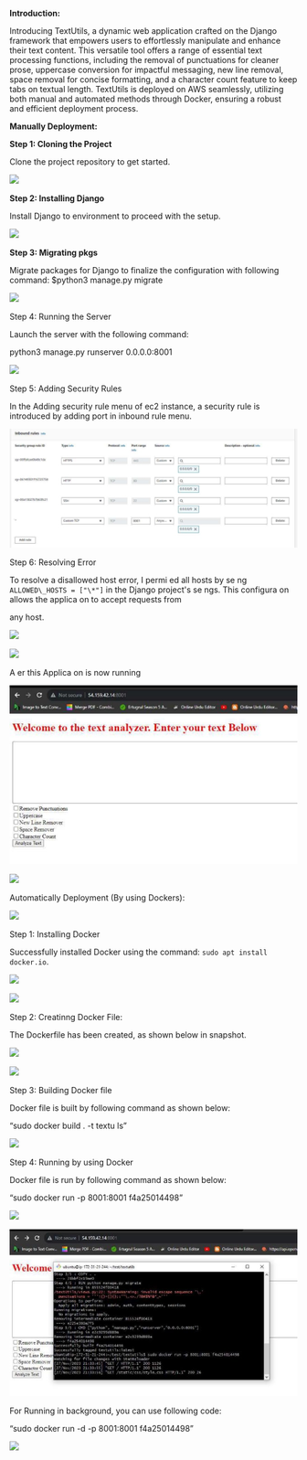 **Introduction:** 

Introducing TextUtils, a dynamic web application crafted on the Django framework that empowers users to effortlessly manipulate and enhance their text content. This versatile tool offers a range of essential text processing functions, including the removal of punctuations for cleaner prose, uppercase conversion for impactful messaging, new line removal, space removal for concise formatting, and a character count feature to keep tabs on textual length. TextUtils is deployed on AWS seamlessly, utilizing both manual and automated methods through Docker, ensuring a robust and efficient deployment process. 

**Manually Deployment:** 

**Step 1: Cloning the Project** 

Clone the project repository to get started. 

![](./pics/Aspose.Words.a18c0a1f-eb93-436e-a56a-beca753b3aaf.001.png)

**Step 2: Installing Django** 

Install Django to environment to proceed with the setup. 

![](./pics/Aspose.Words.a18c0a1f-eb93-436e-a56a-beca753b3aaf.002.png)

**Step 3: Migrating pkgs** 

Migrate packages for Django to finalize the configuration with following command:
		$python3 manage.py migrate


![](./pics/Aspose.Words.a18c0a1f-eb93-436e-a56a-beca753b3aaf.003.png)

Step 4: Running the Server 

Launch the server with the following command:  

python3 manage.py runserver 0.0.0.0:8001 

![](./pics/Aspose.Words.a18c0a1f-eb93-436e-a56a-beca753b3aaf.004.png)

Step 5: Adding Security Rules 

In the Adding security rule menu of ec2 instance, a security rule is introduced by adding port in inbound rule menu. 

![](./pics/Aspose.Words.a18c0a1f-eb93-436e-a56a-beca753b3aaf.005.jpeg)

Step 6: Resolving Error 

To resolve a disallowed host error, I permi  ed all hosts by se   ng `ALLOWED\_HOSTS = ["\*"]` in the Django project's se  ngs. This configura  on allows the applica  on to accept requests from 

any host.

![](./pics/Aspose.Words.a18c0a1f-eb93-436e-a56a-beca753b3aaf.006.png)

![](./pics/Aspose.Words.a18c0a1f-eb93-436e-a56a-beca753b3aaf.007.png)

A  er this Applica  on is now running  

![](./pics/Aspose.Words.a18c0a1f-eb93-436e-a56a-beca753b3aaf.008.jpeg)

![](./pics/Aspose.Words.a18c0a1f-eb93-436e-a56a-beca753b3aaf.009.png)

Automatically Deployment (By using Dockers):

![](./pics/Aspose.Words.a18c0a1f-eb93-436e-a56a-beca753b3aaf.010.png)

Step 1: Installing Docker 

Successfully installed Docker using the command: `sudo apt install docker.io`. 

![](./pics/Aspose.Words.a18c0a1f-eb93-436e-a56a-beca753b3aaf.011.png)

![](./pics/Aspose.Words.a18c0a1f-eb93-436e-a56a-beca753b3aaf.012.png)

Step 2: Creatinng Docker File: 

The Dockerfile has been created, as shown below in snapshot. 

![](./pics/Aspose.Words.a18c0a1f-eb93-436e-a56a-beca753b3aaf.013.png)

![](./pics/Aspose.Words.a18c0a1f-eb93-436e-a56a-beca753b3aaf.014.png)

Step 3: Building Docker file 

Docker file is built by following command as shown below: 

“sudo docker build . -t textu  ls” 

![](./pics/Aspose.Words.a18c0a1f-eb93-436e-a56a-beca753b3aaf.015.png)

Step 4: Running by using Docker 

Docker file is run by following command as shown below: 

“sudo docker run -p 8001:8001 f4a25014498” 

![](./pics/Aspose.Words.a18c0a1f-eb93-436e-a56a-beca753b3aaf.016.png)

![](./pics/Aspose.Words.a18c0a1f-eb93-436e-a56a-beca753b3aaf.017.jpeg)

For Running in background, you can use following code: 

“sudo docker run -d -p 8001:8001 f4a25014498” 

![](./pics/Aspose.Words.a18c0a1f-eb93-436e-a56a-beca753b3aaf.018.png)
